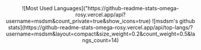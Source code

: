 <div align="center">
![Most Used Languages]("https://github-readme-stats-omega-rosy.vercel.app/api?username=msdsm&count_private=true&show_icons=true)
![msdsm's github stats](https://github-readme-stats-omega-rosy.vercel.app/api/top-langs/?username=msdsm&layout=compact&size_weight=0.2&count_weight=0.5&langs_count=14)
</div>
